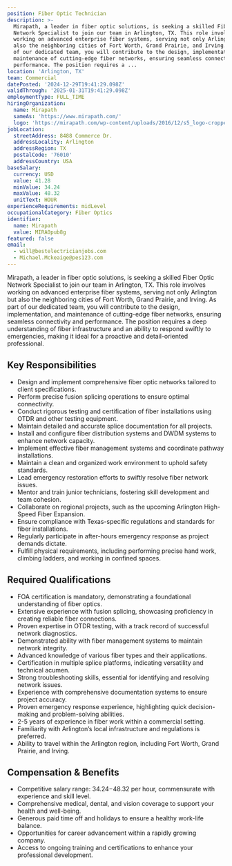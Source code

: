 ```yaml
---
position: Fiber Optic Technician
description: >-
  Mirapath, a leader in fiber optic solutions, is seeking a skilled Fiber Optic
  Network Specialist to join our team in Arlington, TX. This role involves
  working on advanced enterprise fiber systems, serving not only Arlington but
  also the neighboring cities of Fort Worth, Grand Prairie, and Irving. As part
  of our dedicated team, you will contribute to the design, implementation, and
  maintenance of cutting-edge fiber networks, ensuring seamless connectivity and
  performance. The position requires a ...
location: 'Arlington, TX'
team: Commercial
datePosted: '2024-12-29T19:41:29.098Z'
validThrough: '2025-01-31T19:41:29.098Z'
employmentType: FULL_TIME
hiringOrganization:
  name: Mirapath
  sameAs: 'https://www.mirapath.com/'
  logo: 'https://mirapath.com/wp-content/uploads/2016/12/s5_logo-cropped.png'
jobLocation:
  streetAddress: 8488 Commerce Dr.
  addressLocality: Arlington
  addressRegion: TX
  postalCode: '76010'
  addressCountry: USA
baseSalary:
  currency: USD
  value: 41.28
  minValue: 34.24
  maxValue: 48.32
  unitText: HOUR
experienceRequirements: midLevel
occupationalCategory: Fiber Optics
identifier:
  name: Mirapath
  value: MIRA0pub8g
featured: false
email:
  - will@bestelectricianjobs.com
  - Michael.Mckeaige@pes123.com
---
```




Mirapath, a leader in fiber optic solutions, is seeking a skilled Fiber Optic Network Specialist to join our team in Arlington, TX. This role involves working on advanced enterprise fiber systems, serving not only Arlington but also the neighboring cities of Fort Worth, Grand Prairie, and Irving. As part of our dedicated team, you will contribute to the design, implementation, and maintenance of cutting-edge fiber networks, ensuring seamless connectivity and performance. The position requires a deep understanding of fiber infrastructure and an ability to respond swiftly to emergencies, making it ideal for a proactive and detail-oriented professional.

## Key Responsibilities

- Design and implement comprehensive fiber optic networks tailored to client specifications.
- Perform precise fusion splicing operations to ensure optimal connectivity.
- Conduct rigorous testing and certification of fiber installations using OTDR and other testing equipment.
- Maintain detailed and accurate splice documentation for all projects.
- Install and configure fiber distribution systems and DWDM systems to enhance network capacity.
- Implement effective fiber management systems and coordinate pathway installations.
- Maintain a clean and organized work environment to uphold safety standards.
- Lead emergency restoration efforts to swiftly resolve fiber network issues.
- Mentor and train junior technicians, fostering skill development and team cohesion.
- Collaborate on regional projects, such as the upcoming Arlington High-Speed Fiber Expansion.
- Ensure compliance with Texas-specific regulations and standards for fiber installations.
- Regularly participate in after-hours emergency response as project demands dictate.
- Fulfill physical requirements, including performing precise hand work, climbing ladders, and working in confined spaces.

## Required Qualifications

- FOA certification is mandatory, demonstrating a foundational understanding of fiber optics.
- Extensive experience with fusion splicing, showcasing proficiency in creating reliable fiber connections.
- Proven expertise in OTDR testing, with a track record of successful network diagnostics.
- Demonstrated ability with fiber management systems to maintain network integrity.
- Advanced knowledge of various fiber types and their applications.
- Certification in multiple splice platforms, indicating versatility and technical acumen.
- Strong troubleshooting skills, essential for identifying and resolving network issues.
- Experience with comprehensive documentation systems to ensure project accuracy.
- Proven emergency response experience, highlighting quick decision-making and problem-solving abilities.
- 2-5 years of experience in fiber work within a commercial setting.
- Familiarity with Arlington’s local infrastructure and regulations is preferred.
- Ability to travel within the Arlington region, including Fort Worth, Grand Prairie, and Irving.

## Compensation & Benefits

- Competitive salary range: $34.24-$48.32 per hour, commensurate with experience and skill level.
- Comprehensive medical, dental, and vision coverage to support your health and well-being.
- Generous paid time off and holidays to ensure a healthy work-life balance.
- Opportunities for career advancement within a rapidly growing company.
- Access to ongoing training and certifications to enhance your professional development.
